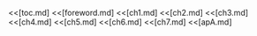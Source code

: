 <<[toc.md]
<<[foreword.md]
<<[ch1.md]
<<[ch2.md]
<<[ch3.md]
<<[ch4.md]
<<[ch5.md]
<<[ch6.md]
<<[ch7.md]
<<[apA.md]